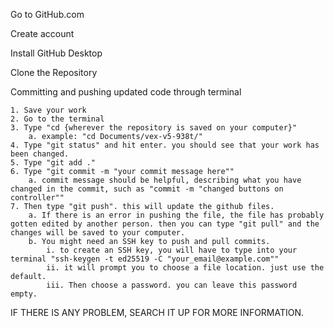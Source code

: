 Go to GitHub.com



Create account



Install GitHub Desktop



Clone the Repository





Committing and pushing updated code through terminal

    1. Save your work
    2. Go to the terminal
    3. Type "cd {wherever the repository is saved on your computer}"
        a. example: "cd Documents/vex-v5-938t/"
    4. Type "git status" and hit enter. you should see that your work has been changed.
    5. Type "git add ."
    6. Type "git commit -m "your commit message here""
        a. commit message should be helpful, describing what you have changed in the commit, such as "commit -m "changed buttons on controller""
    7. Then type "git push". this will update the github files.
        a. If there is an error in pushing the file, the file has probably gotten edited by another person. then you can type "git pull" and the changes will be saved to your computer.
        b. You might need an SSH key to push and pull commits.
            i. to create an SSH key, you will have to type into your terminal "ssh-keygen -t ed25519 -C "your_email@example.com""
            ii. it will prompt you to choose a file location. just use the default.
            iii. Then choose a password. you can leave this password empty.

IF THERE IS ANY PROBLEM, SEARCH IT UP FOR MORE INFORMATION.
